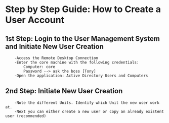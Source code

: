 # Step by Step Guide: How to Create a User Account

## 1st Step: Login to the User Management System and Initiate New User Creation

``` 
    -Access the Remote Desktop Connection
    -Enter the core machine with the following credentials:
        Computer: core
        Password --> ask the boss [Tony]
    -Open the application: Active Directory Users and Computers 
```

## 2nd Step: Initiate New User Creation

```
    -Note the different Units. Identify which Unit the new user work at.
    -Next you can either create a new user or copy an already existent user (recommended) 
    
```
